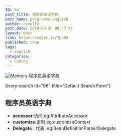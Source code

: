 ```yaml
---
ID: 94
post_title: 程序员英语字典
post_name: programmerenglish
author: nivelle
post_date: 2018-09-26 00:57:22
layout: post
link: https://moker.io/?p=94
published: true
tags:
  - english
categories:
  - Coding
---
```

<img src="https://mokerio.oss-cn-hangzhou.aliyuncs.com/2018-9-18%20搭建%20墨客/2018_9_24-memory.jpg" alt="Memory" />
程序员英语字典
<!--more-->

[ivory-search id="96" title="Default Search Form"]

<h2>程序员英语字典</h2>

<ul>
<li><strong>accessor</strong>:访问.eg:AttributeAccessor</li>
<li><strong>customize</strong>:定制.eg:customizeContext</li>
<li><strong>Delegate</strong> : 代表. eg:BeanDefinitionParserDelegate</li>
</ul>
